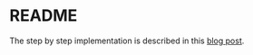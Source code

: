 # README

The step by step implementation is described in this [blog post](https://alisafrunza.github.io/rails/ldap-auth.html).
